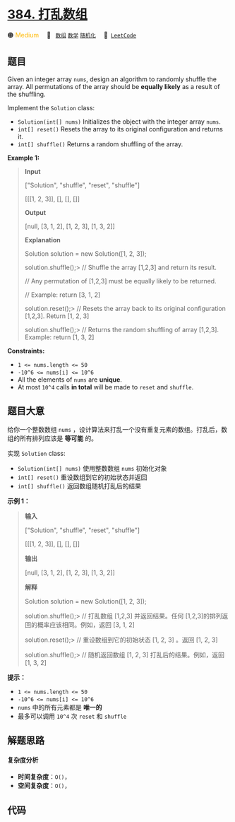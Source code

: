 # [384. 打乱数组](https://leetcode.com/problems/shuffle-an-array)

🟠 <font color=#ffb800>Medium</font>&emsp; 🔖&ensp; [`数组`](/tag/array.md) [`数学`](/tag/math.md) [`随机化`](/tag/randomized.md)&emsp; 🔗&ensp;[`LeetCode`](https://leetcode.com/problems/shuffle-an-array)

## 题目

Given an integer array `nums`, design an algorithm to randomly shuffle the
array. All permutations of the array should be **equally likely** as a result
of the shuffling.

Implement the `Solution` class:

  * `Solution(int[] nums)` Initializes the object with the integer array `nums`.
  * `int[] reset()` Resets the array to its original configuration and returns it.
  * `int[] shuffle()` Returns a random shuffling of the array.



**Example 1:**

> 
> 
> 
> 
> 
> **Input**
> 
> ["Solution", "shuffle", "reset", "shuffle"]
> 
> [[[1, 2, 3]], [], [], []]
> 
> **Output**
> 
> [null, [3, 1, 2], [1, 2, 3], [1, 3, 2]]
> 
> 
> 
> **Explanation**
> 
> Solution solution = new Solution([1, 2, 3]);
> 
> solution.shuffle();> 
> // Shuffle the array [1,2,3] and return its result.
> 
> > 
> > 
> > 
> > 
> > 
>    // Any permutation of [1,2,3] must be equally likely to be returned.
> 
> > 
> > 
> > 
> > 
> > 
>    // Example: return [3, 1, 2]
> 
> solution.reset();> 
>   // Resets the array back to its original configuration [1,2,3]. Return [1, 2, 3]
> 
> solution.shuffle();> 
> // Returns the random shuffling of array [1,2,3]. Example: return [1, 3, 2]
> 
> 

**Constraints:**

  * `1 <= nums.length <= 50`
  * `-10^6 <= nums[i] <= 10^6`
  * All the elements of `nums` are **unique**.
  * At most `10^4` calls **in total** will be made to `reset` and `shuffle`.


## 题目大意

给你一个整数数组 `nums` ，设计算法来打乱一个没有重复元素的数组。打乱后，数组的所有排列应该是 **等可能**  的。

实现 `Solution` class:

  * `Solution(int[] nums)` 使用整数数组 `nums` 初始化对象
  * `int[] reset()` 重设数组到它的初始状态并返回
  * `int[] shuffle()` 返回数组随机打乱后的结果



**示例 1：**

> 
> 
> 
> 
> 
> **输入**
> 
> ["Solution", "shuffle", "reset", "shuffle"]
> 
> [[[1, 2, 3]], [], [], []]
> 
> **输出**
> 
> [null, [3, 1, 2], [1, 2, 3], [1, 3, 2]]
> 
> 
> 
> **解释**
> 
> Solution solution = new Solution([1, 2, 3]);
> 
> solution.shuffle();> 
> // 打乱数组 [1,2,3] 并返回结果。任何 [1,2,3]的排列返回的概率应该相同。例如，返回 [3, 1, 2]
> 
> solution.reset();> 
>   // 重设数组到它的初始状态 [1, 2, 3] 。返回 [1, 2, 3]
> 
> solution.shuffle();> 
> // 随机返回数组 [1, 2, 3] 打乱后的结果。例如，返回 [1, 3, 2]
> 
> 



**提示：**

  * `1 <= nums.length <= 50`
  * `-10^6 <= nums[i] <= 10^6`
  * `nums` 中的所有元素都是 **唯一的**
  * 最多可以调用 `10^4` 次 `reset` 和 `shuffle`


## 解题思路

#### 复杂度分析

- **时间复杂度**：`O()`，
- **空间复杂度**：`O()`，

## 代码

```javascript

```